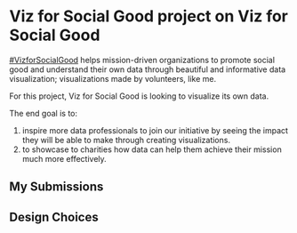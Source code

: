 # Viz for Social Good project on Viz for Social Good

[#VizforSocialGood](https://www.vizforsocialgood.com/) helps mission-driven organizations to promote social good and understand their own data through beautiful and informative data visualization; visualizations made by volunteers, like me.  

For this project, Viz for Social Good is looking to visualize its own data.  

The end goal is to:
1) inspire more data professionals to join our initiative by seeing the impact they will be able to make through creating visualizations.
2) to showcase to charities how data can help them achieve their mission much more effectively.

## My Submissions


## Design Choices
